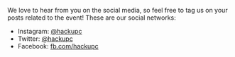 We love to hear from you on the social media, so feel free to tag us on your posts related to the event! These are our social networks:

- Instagram: [@hackupc](https://www.instagram.com/hackupc/)
- Twitter: [@hackupc](https://twitter.com/HackUPC/)
- Facebook: [fb.com/hackupc](https://www.facebook.com/hackupc)
